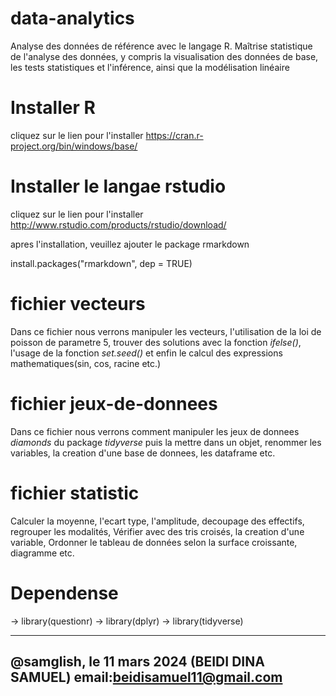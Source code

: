 # data-analytics
Analyse des données de référence avec le langage R. Maîtrise statistique de l'analyse des données, y compris la visualisation des données de base, les tests statistiques et l'inférence, ainsi que la modélisation linéaire

# Installer R
cliquez sur le lien pour l'installer
https://cran.r-project.org/bin/windows/base/

# Installer le langae rstudio
cliquez sur le lien pour l'installer
http://www.rstudio.com/products/rstudio/download/  

apres l'installation, veuillez ajouter le package rmarkdown 
 
install.packages("rmarkdown", dep = TRUE)

# fichier vecteurs
Dans ce fichier nous verrons manipuler les vecteurs, l'utilisation de la loi de poisson de parametre 5, trouver des solutions avec la fonction _ifelse()_, l'usage de la fonction _set.seed()_ et enfin le calcul des expressions mathematiques(sin, cos, racine etc.)
# fichier jeux-de-donnees
Dans ce fichier nous verrons comment manipuler les jeux de donnees _diamonds_ du package _tidyverse_ puis la mettre dans un objet, renommer les variables, la creation d'une base de donnees, les dataframe etc.
# fichier statistic
Calculer la moyenne, l'ecart type, l'amplitude, decoupage des effectifs, regrouper les modalités, Vérifier avec des tris croisés, la creation d'une variable, Ordonner le tableau de données selon la surface croissante, diagramme etc.


# Dependense
-> library(questionr)
-> library(dplyr)
-> library(tidyverse)

------------------------------------------------------------
@samglish, le 11 mars 2024 (BEIDI DINA SAMUEL)
email:beidisamuel11@gmail.com
------------------------------------------------------------
